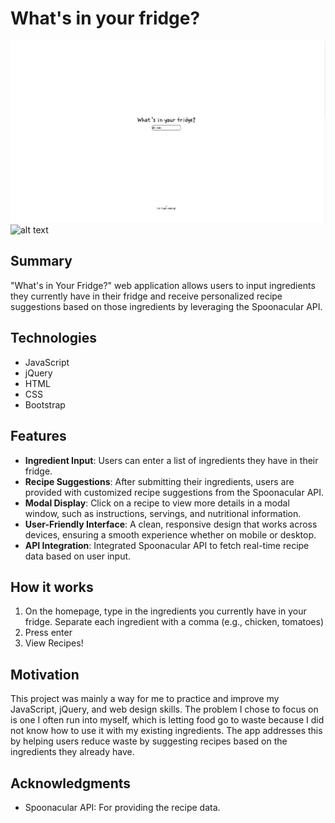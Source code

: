 # What's in your fridge?

![alt text](image.png)
![alt text](image-1.png)

## Summary

"What's in Your Fridge?" web application allows users to input ingredients they currently have in their fridge and receive personalized recipe suggestions based on those ingredients by leveraging the Spoonacular API.

## Technologies

- JavaScript
- jQuery
- HTML
- CSS
- Bootstrap

## Features

- **Ingredient Input**: Users can enter a list of ingredients they have in their fridge.
- **Recipe Suggestions**: After submitting their ingredients, users are provided with customized recipe suggestions from the Spoonacular API.
- **Modal Display**: Click on a recipe to view more details in a modal window, such as instructions, servings, and nutritional information.
- **User-Friendly Interface**: A clean, responsive design that works across devices, ensuring a smooth experience whether on mobile or desktop.
- **API Integration**: Integrated Spoonacular API to fetch real-time recipe data based on user input.

## How it works

1. On the homepage, type in the ingredients you currently have in your fridge. Separate each ingredient with a comma (e.g., chicken, tomatoes)
2. Press enter
3. View Recipes!

## Motivation

This project was mainly a way for me to practice and improve my JavaScript, jQuery, and web design skills. The problem I chose to focus on is one I often run into myself, which is letting food go to waste because I did not know how to use it with my existing ingredients. The app addresses this by helping users reduce waste by suggesting recipes based on the ingredients they already have.

## Acknowledgments

- Spoonacular API: For providing the recipe data.
